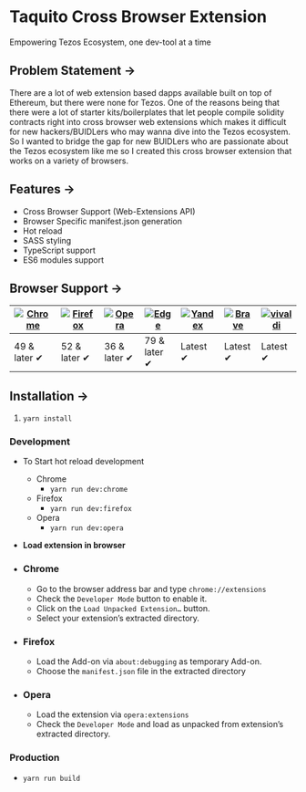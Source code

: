 # Taquito Cross Browser Extension
 
 Empowering Tezos Ecosystem, one dev-tool at a time

## Problem Statement ->

There are a lot of web extension based dapps available built on top of Ethereum, but there were none for Tezos. One of the reasons being that there were a lot of starter kits/boilerplates that let people compile solidity contracts right into cross browser web extensions which makes it difficult for new hackers/BUIDLers who may wanna dive into the Tezos ecosystem. So I wanted to bridge the gap for new BUIDLers who are passionate about the Tezos ecosystem like me so I created this cross browser extension that works on a variety of browsers.

## Features ->
- Cross Browser Support (Web-Extensions API)
- Browser Specific manifest.json generation
- Hot reload
- SASS styling
- TypeScript support
- ES6 modules support


## Browser Support ->

| [![Chrome](https://raw.github.com/alrra/browser-logos/master/src/chrome/chrome_48x48.png)](/) | [![Firefox](https://raw.github.com/alrra/browser-logos/master/src/firefox/firefox_48x48.png)](/) | [![Opera](https://raw.github.com/alrra/browser-logos/master/src/opera/opera_48x48.png)](/) | [![Edge](https://raw.github.com/alrra/browser-logos/master/src/edge/edge_48x48.png)](/) | [![Yandex](https://raw.github.com/alrra/browser-logos/master/src/yandex/yandex_48x48.png)](/) | [![Brave](https://raw.github.com/alrra/browser-logos/master/src/brave/brave_48x48.png)](/) | [![vivaldi](https://raw.github.com/alrra/browser-logos/master/src/vivaldi/vivaldi_48x48.png)](/) |
| --------------------------------------------------------------------------------------------- | ------------------------------------------------------------------------------------------------ | ------------------------------------------------------------------------------------------ | --------------------------------------------------------------------------------------- | --------------------------------------------------------------------------------------------- | ------------------------------------------------------------------------------------------ | ------------------------------------------------------------------------------------------------ |
| 49 & later ✔                                                                                  | 52 & later ✔                                                                                     | 36 & later ✔                                                                               | 79 & later ✔                                                                            | Latest ✔                                                                                      | Latest ✔                                                                                   | Latest ✔                                                                                         |


## Installation ->

1. ` yarn install `

### Development


- To Start hot reload development

  - Chrome
    - `yarn run dev:chrome`
  - Firefox
    - `yarn run dev:firefox`
  - Opera
    - `yarn run dev:opera`


- **Load extension in browser**

- ### Chrome

  - Go to the browser address bar and type `chrome://extensions`
  - Check the `Developer Mode` button to enable it.
  - Click on the `Load Unpacked Extension…` button.
  - Select your extension’s extracted directory.

- ### Firefox

  - Load the Add-on via `about:debugging` as temporary Add-on.
  - Choose the `manifest.json` file in the extracted directory

- ### Opera

  - Load the extension via `opera:extensions`
  - Check the `Developer Mode` and load as unpacked from extension’s extracted directory.

### Production

- `yarn run build`
